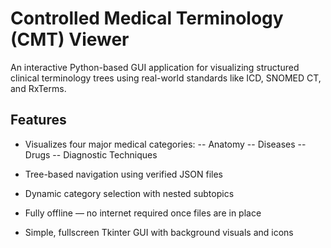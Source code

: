  # Controlled Medical Terminology (CMT) Viewer
 An interactive Python-based GUI application for visualizing structured clinical terminology trees using real-world standards like ICD, SNOMED CT, and RxTerms.

## Features
- Visualizes four major medical categories:
-- Anatomy
-- Diseases
-- Drugs
-- Diagnostic Techniques

- Tree-based navigation using verified JSON files
- Dynamic category selection with nested subtopics
- Fully offline — no internet required once files are in place
- Simple, fullscreen Tkinter GUI with background visuals and icons
